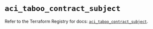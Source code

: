# `aci_taboo_contract_subject`

Refer to the Terraform Registry for docs: [`aci_taboo_contract_subject`](https://registry.terraform.io/providers/ciscodevnet/aci/2.17.0/docs/resources/taboo_contract_subject).
